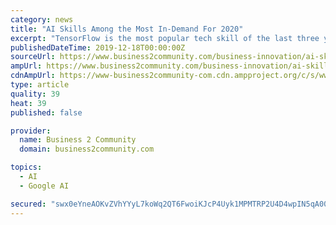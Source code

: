 ```yaml
---
category: news
title: "AI Skills Among the Most In-Demand For 2020"
excerpt: "TensorFlow is the most popular tech skill of the last three years, exponentially increasing between 2016 and 2019 based on Udemy’s Udemy sees robust demand for AI and data science skills, in addition to web development frameworks, cloud computing ..."
publishedDateTime: 2019-12-18T00:00:00Z
sourceUrl: https://www.business2community.com/business-innovation/ai-skills-among-the-most-in-demand-for-2020-02268707
ampUrl: https://www.business2community.com/business-innovation/ai-skills-among-the-most-in-demand-for-2020-02268707/amp
cdnAmpUrl: https://www-business2community-com.cdn.ampproject.org/c/s/www.business2community.com/business-innovation/ai-skills-among-the-most-in-demand-for-2020-02268707/amp
type: article
quality: 39
heat: 39
published: false

provider:
  name: Business 2 Community
  domain: business2community.com

topics:
  - AI
  - Google AI

secured: "swx0eYneAOKvZVhYYyL7koWq2QT6FwoiKJcP4Uyk1MPMTRP2U4D4wpIN5qA00A4HlhuqyrmXiUlwBOQSclMK/lbnjLQXzhoXy6blDsapiXcUDzWAPI+JUqITj0nHUQoJWMn8Ns107J2xFfkmYmV1MfLMkSJLBjbWVVwwqe4e254NnZka6sLP9IdeK7AvrlMtrMqneYZVLVkKG1AEhOBlBN43N1jAZ2Ot8NE1oo47/ozpv6iTUk/jAbJ75Kcai7ajGxAodTpDOrOO5jLd5f2PvA==;wbPfznPlx7JOlfokecHemQ=="
---
```


